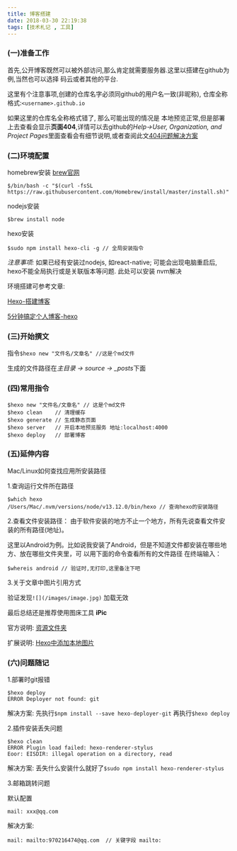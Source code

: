 ```yaml
---
title: 博客搭建
date: 2018-03-30 22:19:38
tags: [技术札记 , 工具]
---
```

### (一)准备工作
  首先,公开博客既然可以被外部访问,那么肯定就需要服务器.这里以搭建在github为例,当然也可以选择 码云或者其他的平台.
  
  这里有个注意事项,创建的仓库名字必须同github的用户名一致(非昵称), 仓库全称格式:```<username>.github.io```

<!--more-->
  如果这里的仓库名全称格式错了, 那么可能出现的情况是 本地预览正常,但是部署上去查看会显示**页面404**,详情可以去github的*Help->User, Organization, and Project Pages*里面查看会有细节说明,或者查阅此文[404问题解决方案](https://blog.csdn.net/dajian790626/article/details/78595684)
  
### (二)环境配置

homebrew安装 [brew官网](https://brew.sh/index_zh-cn)
```
$/bin/bash -c "$(curl -fsSL https://raw.githubusercontent.com/Homebrew/install/master/install.sh)"
```

nodejs安装
```
$brew install node
```

hexo安装
```
$sudo npm install hexo-cli -g // 全局安装指令
```

*注意事项:* 如果已经有安装过nodejs, 如react-native; 可能会出现电脑重启后, hexo不能全局执行或是关联版本等问题. 此处可以安装 nvm解决

环境搭建可参考文章:

[Hexo-搭建博客](https://476139183.github.io/2018/08/30/Hexo-搭建博客/)

[5分钟搞定个人博客-hexo](https://www.jianshu.com/p/390f202c5b0e)

### (三)开始撰文
指令```$hexo new "文件名/文章名" //这是个md文件```

生成的文件路径在*主目录 -> source -> _posts*下面

### (四)常用指令
```
$hexo new "文件名/文章名" // 这是个md文件
$hexo clean    // 清理缓存
$hexo generate // 生成静态页面
$hexo server   // 开启本地预览服务 地址:localhost:4000
$hexo deploy   // 部署博客
```
### (五)延伸内容

Mac/Linux如何查找应用所安装路径

1.查询运行文件所在路径

```
$which hexo
/Users/Mac/.nvm/versions/node/v13.12.0/bin/hexo // 查询hexo的安装路径 
```

2.查看文件安装路径：
由于软件安装的地方不止一个地方，所有先说查看文件安装的所有路径(地址)。

这里以Android为例。比如说我安装了Android，但是不知道文件都安装在哪些地方、放在哪些文件夹里，可 以用下面的命令查看所有的文件路径
在终端输入：
```
$whereis android // 验证时,无打印,这里备注下吧
```

3.关于文章中图片引用方式

验证发现```![](/images/image.jpg)``` 加载无效

最后总结还是推荐使用图床工具 **iPic**

官方说明: [资源文件夹](https://hexo.io/zh-cn/docs/asset-folders)

扩展说明: [Hexo中添加本地图片](https://www.cnblogs.com/codehome/p/8428738.html?utm_source=debugrun&utm_medium=referral)

### (六)问题随记
1.部署时git报错

```
$hexo deploy   
ERROR Deployer not found: git
```
解决方案:
先执行```$npm install --save hexo-deployer-git```
再执行```$hexo deploy```

2.插件安装丢失问题

```
$hexo clean   
ERROR Plugin load failed: hexo-renderer-stylus
Eoor: EISDIR: illegal operation on a directory, read

```
解决方案:
丢失什么安装什么就好了```$sudo npm install hexo-renderer-stylus```

3.邮箱跳转问题

默认配置

	mail: xxx@qq.com
解决方案:

  	mail: mailto:970216474@qq.com  // 关键字段 mailto:
